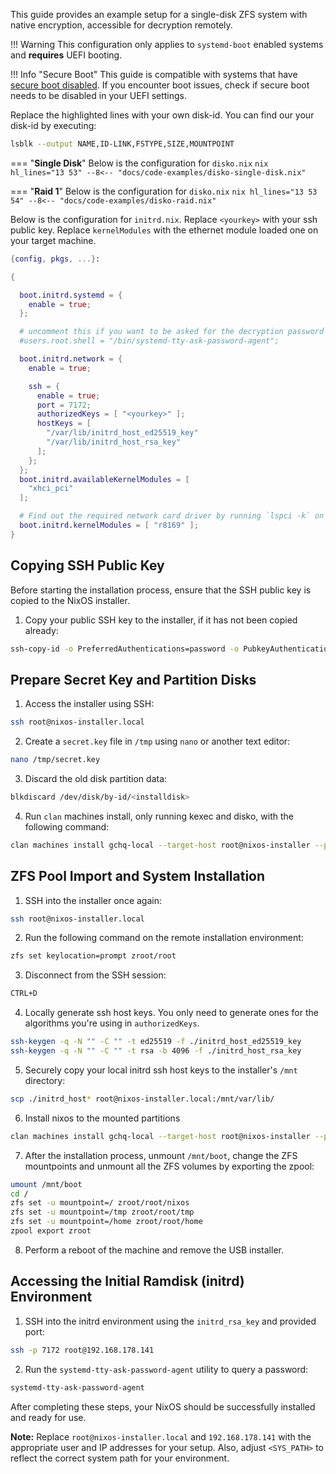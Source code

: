 
This guide provides an example setup for a single-disk ZFS system with native encryption, accessible for decryption remotely.

!!! Warning
    This configuration only applies to `systemd-boot` enabled systems and **requires** UEFI booting.

!!! Info "Secure Boot"
    This guide is compatible with systems that have [secure boot disabled](../guides/secure-boot.md). If you encounter boot issues, check if secure boot needs to be disabled in your UEFI settings.

Replace the highlighted lines with your own disk-id.
You can find our your disk-id by executing:
```bash
lsblk --output NAME,ID-LINK,FSTYPE,SIZE,MOUNTPOINT
```


=== "**Single Disk**"
    Below is the configuration for `disko.nix`
    ```nix hl_lines="13 53"
      --8<-- "docs/code-examples/disko-single-disk.nix"
    ```



=== "**Raid 1**"
    Below is the configuration for `disko.nix`
    ```nix hl_lines="13 53 54"
      --8<-- "docs/code-examples/disko-raid.nix"
    ```

Below is the configuration for `initrd.nix`.
Replace `<yourkey>` with your ssh public key.
Replace `kernelModules` with the ethernet module loaded one on your target machine.
```nix hl_lines="18 29"
{config, pkgs, ...}:

{

  boot.initrd.systemd = {
    enable = true;
  };

  # uncomment this if you want to be asked for the decryption password on login
  #users.root.shell = "/bin/systemd-tty-ask-password-agent";

  boot.initrd.network = {
    enable = true;

    ssh = {
      enable = true;
      port = 7172;
      authorizedKeys = [ "<yourkey>" ];
      hostKeys = [
        "/var/lib/initrd_host_ed25519_key"
        "/var/lib/initrd_host_rsa_key"
      ];
    };
  };
  boot.initrd.availableKernelModules = [
    "xhci_pci"
  ];

  # Find out the required network card driver by running `lspci -k` on the target machine
  boot.initrd.kernelModules = [ "r8169" ];
}
```

## Copying SSH Public Key

Before starting the installation process, ensure that the SSH public key is copied to the NixOS installer.

1. Copy your public SSH key to the installer, if it has not been copied already:

```bash
ssh-copy-id -o PreferredAuthentications=password -o PubkeyAuthentication=no root@nixos-installer.local
```

## Prepare Secret Key and Partition Disks

1. Access the installer using SSH:

```bash
ssh root@nixos-installer.local
```

2. Create a `secret.key` file in `/tmp` using `nano` or another text editor:

```bash
nano /tmp/secret.key
```

3. Discard the old disk partition data:

```bash
blkdiscard /dev/disk/by-id/<installdisk>
```

4. Run `clan` machines install, only running kexec and disko, with the following command:

```bash
clan machines install gchq-local --target-host root@nixos-installer --phases kexec,disko
```

## ZFS Pool Import and System Installation

1. SSH into the installer once again:

```bash
ssh root@nixos-installer.local
```

2. Run the following command on the remote installation environment:

```bash
zfs set keylocation=prompt zroot/root
```

3. Disconnect from the SSH session:

```bash
CTRL+D
```

4. Locally generate ssh host keys. You only need to generate ones for the algorithms you're using in `authorizedKeys`.

```bash
ssh-keygen -q -N "" -C "" -t ed25519 -f ./initrd_host_ed25519_key
ssh-keygen -q -N "" -C "" -t rsa -b 4096 -f ./initrd_host_rsa_key
```

5. Securely copy your local initrd ssh host keys to the installer's `/mnt` directory:

```bash
scp ./initrd_host* root@nixos-installer.local:/mnt/var/lib/
```

6. Install nixos to the mounted partitions
```bash
clan machines install gchq-local --target-host root@nixos-installer --phases install
```

7. After the installation process, unmount `/mnt/boot`, change the ZFS mountpoints and unmount all the ZFS volumes by exporting the zpool:

```bash
umount /mnt/boot
cd /
zfs set -u mountpoint=/ zroot/root/nixos
zfs set -u mountpoint=/tmp zroot/root/tmp
zfs set -u mountpoint=/home zroot/root/home
zpool export zroot
```

8. Perform a reboot of the machine and remove the USB installer.

## Accessing the Initial Ramdisk (initrd) Environment

1. SSH into the initrd environment using the `initrd_rsa_key` and provided port:

```bash
ssh -p 7172 root@192.168.178.141
```

2. Run the `systemd-tty-ask-password-agent` utility to query a password:

```bash
systemd-tty-ask-password-agent
```

After completing these steps, your NixOS should be successfully installed and ready for use.

**Note:** Replace `root@nixos-installer.local` and `192.168.178.141` with the appropriate user and IP addresses for your setup. Also, adjust `<SYS_PATH>` to reflect the correct system path for your environment.
